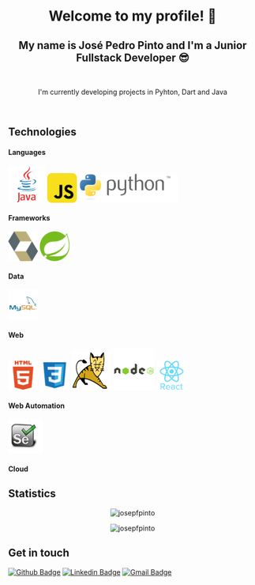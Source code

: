<p align="center">
  <h1 align="center">  Welcome to my profile! 👋</h1>
  <h2 align="center">  My name is José Pedro Pinto and I'm a Junior Fullstack Developer 😎️</h2> 
</p>


<br>
<p align="center"> I'm currently developing projects in Pyhton, Dart and Java</p>
<br>


## Technologies

#### Languages
<p align="left">
<img src="https://github.com/josepfpinto/josepfpinto/blob/main/icons/java-original.svg" alt="java" width="75" height="75"/>
<img src="https://github.com/josepfpinto/josepfpinto/blob/main/icons/javascript-original.svg" alt="javascript" width="60" height="60"/>
<img src="https://github.com/josepfpinto/josepfpinto/blob/main/icons/python.svg" alt="javascript" width="200" height="60"/>
</p>

#### Frameworks
<p align="left">
<img src="https://github.com/josepfpinto/josepfpinto/blob/main/icons/hibernate.png" alt="java" width="60" height="60"/>
<img src="https://github.com/josepfpinto/josepfpinto/blob/main/icons/spring.png" alt="javascript" width="60" height="60"/>
</p>

#### Data
<p align="left">
<img src="https://github.com/josepfpinto/josepfpinto/blob/main/icons/mysql-original.svg" alt="mysql" width="60" height="60"/>
</p>

#### Web
<p align="left">
<img src="https://github.com/josepfpinto/josepfpinto/blob/main/icons/html5-original-wordmark.svg" alt="html5" width="60" height="60"/>
<img src="https://github.com/josepfpinto/josepfpinto/blob/main/icons/css3-original-wordmark.svg" alt="css3" width="60" height="60"/>
<img src="https://github.com/josepfpinto/josepfpinto/blob/main/icons/Tomcat-logo.svg" alt="nodejs" width="80" height="80"/>
<img src="https://github.com/josepfpinto/josepfpinto/blob/main/icons/nodejs-original-wordmark.svg" alt="nodejs" width="85" height="85"/>
<img src="https://github.com/josepfpinto/josepfpinto/blob/main/icons/react-original-wordmark.svg" alt="react" width="60" height="60"/>
</p>

#### Web Automation
<p align="left">
<img src="https://github.com/josepfpinto/josepfpinto/blob/main/icons/Selenium.svg" alt="mysql" width="70" height="70"/>
</p>

#### Cloud
<div data-iframe-width="150" data-iframe-height="270" data-share-badge-id="83415445-3e60-451f-bc76-50110e0f4381" data-share-badge-host="https://www.credly.com"></div><script type="text/javascript" async src="//cdn.credly.com/assets/utilities/embed.js"></script>

## Statistics
<p align="center"> <img src="https://komarev.com/ghpvc/?username=josepfpinto&color=orange" alt="josepfpinto" /></p>
<p align="center"><img src="https://github-readme-stats.vercel.app/api?username=josepfpinto&show_icons=true" alt="josepfpinto" /></p>

## Get in touch
[![Github Badge](https://img.shields.io/badge/-Github-000?style=flat-square&logo=Github&logoColor=white&link=https://github.com/josepfpinto)](https://github.com/josepfpinto)
[![Linkedin Badge](https://img.shields.io/badge/-LinkedIn-blue?style=flat-square&logo=Linkedin&logoColor=white&link=https://www.linkedin.com/in/josepfpinto/)](https://www.linkedin.com/in/josepfpinto/)
[![Gmail Badge](https://img.shields.io/badge/-Gmail-c14438?style=flat-square&logo=Gmail&logoColor=white&link=mailto:josepfpinto@gmail.com)](mailto:josepfpinto@gmail.com)
